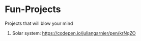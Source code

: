 # Fun-Projects
Projects that will blow your mind
1. Solar system: https://codepen.io/juliangarnier/pen/krNqZO
